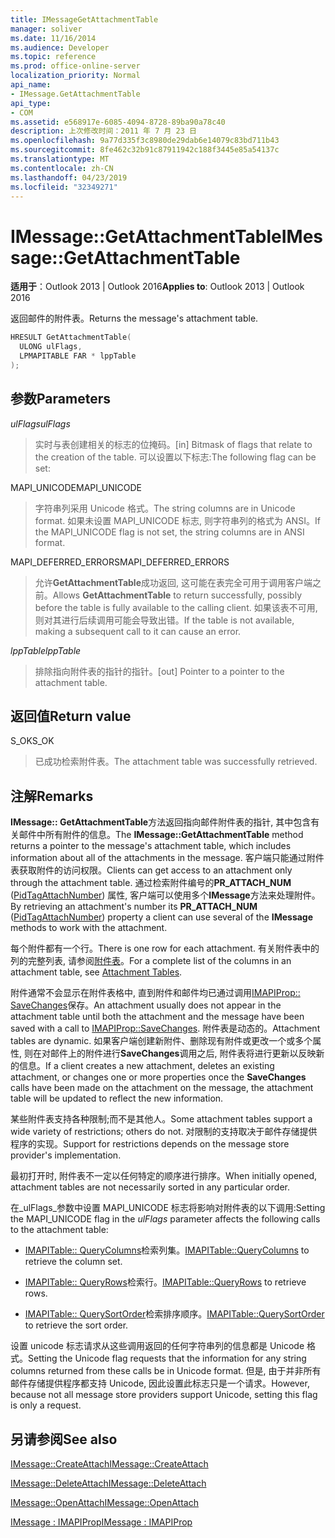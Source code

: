 ```yaml
---
title: IMessageGetAttachmentTable
manager: soliver
ms.date: 11/16/2014
ms.audience: Developer
ms.topic: reference
ms.prod: office-online-server
localization_priority: Normal
api_name:
- IMessage.GetAttachmentTable
api_type:
- COM
ms.assetid: e568917e-6085-4094-8728-89ba90a78c40
description: 上次修改时间：2011 年 7 月 23 日
ms.openlocfilehash: 9a77d335f3c8980de29dab6e14079c83bd711b43
ms.sourcegitcommit: 8fe462c32b91c87911942c188f3445e85a54137c
ms.translationtype: MT
ms.contentlocale: zh-CN
ms.lasthandoff: 04/23/2019
ms.locfileid: "32349271"
---
```

# <a name="imessagegetattachmenttable"></a><span data-ttu-id="d7fb0-103">IMessage::GetAttachmentTable</span><span class="sxs-lookup"><span data-stu-id="d7fb0-103">IMessage::GetAttachmentTable</span></span>

  
  
<span data-ttu-id="d7fb0-104">**适用于**：Outlook 2013 | Outlook 2016</span><span class="sxs-lookup"><span data-stu-id="d7fb0-104">**Applies to**: Outlook 2013 | Outlook 2016</span></span> 
  
<span data-ttu-id="d7fb0-105">返回邮件的附件表。</span><span class="sxs-lookup"><span data-stu-id="d7fb0-105">Returns the message's attachment table.</span></span>
  
```cpp
HRESULT GetAttachmentTable(
  ULONG ulFlags,
  LPMAPITABLE FAR * lppTable
);
```

## <a name="parameters"></a><span data-ttu-id="d7fb0-106">参数</span><span class="sxs-lookup"><span data-stu-id="d7fb0-106">Parameters</span></span>

 <span data-ttu-id="d7fb0-107">_ulFlags_</span><span class="sxs-lookup"><span data-stu-id="d7fb0-107">_ulFlags_</span></span>
  
> <span data-ttu-id="d7fb0-108">实时与表创建相关的标志的位掩码。</span><span class="sxs-lookup"><span data-stu-id="d7fb0-108">[in] Bitmask of flags that relate to the creation of the table.</span></span> <span data-ttu-id="d7fb0-109">可以设置以下标志:</span><span class="sxs-lookup"><span data-stu-id="d7fb0-109">The following flag can be set:</span></span> 
    
<span data-ttu-id="d7fb0-110">MAPI_UNICODE</span><span class="sxs-lookup"><span data-stu-id="d7fb0-110">MAPI_UNICODE</span></span> 
  
> <span data-ttu-id="d7fb0-111">字符串列采用 Unicode 格式。</span><span class="sxs-lookup"><span data-stu-id="d7fb0-111">The string columns are in Unicode format.</span></span> <span data-ttu-id="d7fb0-112">如果未设置 MAPI_UNICODE 标志, 则字符串列的格式为 ANSI。</span><span class="sxs-lookup"><span data-stu-id="d7fb0-112">If the MAPI_UNICODE flag is not set, the string columns are in ANSI format.</span></span>
    
<span data-ttu-id="d7fb0-113">MAPI_DEFERRED_ERRORS</span><span class="sxs-lookup"><span data-stu-id="d7fb0-113">MAPI_DEFERRED_ERRORS</span></span> 
  
> <span data-ttu-id="d7fb0-114">允许**GetAttachmentTable**成功返回, 这可能在表完全可用于调用客户端之前。</span><span class="sxs-lookup"><span data-stu-id="d7fb0-114">Allows **GetAttachmentTable** to return successfully, possibly before the table is fully available to the calling client.</span></span> <span data-ttu-id="d7fb0-115">如果该表不可用, 则对其进行后续调用可能会导致出错。</span><span class="sxs-lookup"><span data-stu-id="d7fb0-115">If the table is not available, making a subsequent call to it can cause an error.</span></span> 
    
 <span data-ttu-id="d7fb0-116">_lppTable_</span><span class="sxs-lookup"><span data-stu-id="d7fb0-116">_lppTable_</span></span>
  
> <span data-ttu-id="d7fb0-117">排除指向附件表的指针的指针。</span><span class="sxs-lookup"><span data-stu-id="d7fb0-117">[out] Pointer to a pointer to the attachment table.</span></span>
    
## <a name="return-value"></a><span data-ttu-id="d7fb0-118">返回值</span><span class="sxs-lookup"><span data-stu-id="d7fb0-118">Return value</span></span>

<span data-ttu-id="d7fb0-119">S_OK</span><span class="sxs-lookup"><span data-stu-id="d7fb0-119">S_OK</span></span> 
  
> <span data-ttu-id="d7fb0-120">已成功检索附件表。</span><span class="sxs-lookup"><span data-stu-id="d7fb0-120">The attachment table was successfully retrieved.</span></span>
    
## <a name="remarks"></a><span data-ttu-id="d7fb0-121">注解</span><span class="sxs-lookup"><span data-stu-id="d7fb0-121">Remarks</span></span>

<span data-ttu-id="d7fb0-122">**IMessage:: GetAttachmentTable**方法返回指向邮件附件表的指针, 其中包含有关邮件中所有附件的信息。</span><span class="sxs-lookup"><span data-stu-id="d7fb0-122">The **IMessage::GetAttachmentTable** method returns a pointer to the message's attachment table, which includes information about all of the attachments in the message.</span></span> <span data-ttu-id="d7fb0-123">客户端只能通过附件表获取附件的访问权限。</span><span class="sxs-lookup"><span data-stu-id="d7fb0-123">Clients can get access to an attachment only through the attachment table.</span></span> <span data-ttu-id="d7fb0-124">通过检索附件编号的**PR_ATTACH_NUM** ([PidTagAttachNumber](pidtagattachnumber-canonical-property.md)) 属性, 客户端可以使用多个**IMessage**方法来处理附件。</span><span class="sxs-lookup"><span data-stu-id="d7fb0-124">By retrieving an attachment's number its **PR_ATTACH_NUM** ([PidTagAttachNumber](pidtagattachnumber-canonical-property.md)) property a client can use several of the **IMessage** methods to work with the attachment.</span></span> 
  
<span data-ttu-id="d7fb0-125">每个附件都有一个行。</span><span class="sxs-lookup"><span data-stu-id="d7fb0-125">There is one row for each attachment.</span></span> <span data-ttu-id="d7fb0-126">有关附件表中的列的完整列表, 请参阅[附件表](attachment-tables.md)。</span><span class="sxs-lookup"><span data-stu-id="d7fb0-126">For a complete list of the columns in an attachment table, see [Attachment Tables](attachment-tables.md).</span></span>
  
<span data-ttu-id="d7fb0-127">附件通常不会显示在附件表格中, 直到附件和邮件均已通过调用[IMAPIProp:: SaveChanges](imapiprop-savechanges.md)保存。</span><span class="sxs-lookup"><span data-stu-id="d7fb0-127">An attachment usually does not appear in the attachment table until both the attachment and the message have been saved with a call to [IMAPIProp::SaveChanges](imapiprop-savechanges.md).</span></span> <span data-ttu-id="d7fb0-128">附件表是动态的。</span><span class="sxs-lookup"><span data-stu-id="d7fb0-128">Attachment tables are dynamic.</span></span> <span data-ttu-id="d7fb0-129">如果客户端创建新附件、删除现有附件或更改一个或多个属性, 则在对邮件上的附件进行**SaveChanges**调用之后, 附件表将进行更新以反映新的信息。</span><span class="sxs-lookup"><span data-stu-id="d7fb0-129">If a client creates a new attachment, deletes an existing attachment, or changes one or more properties once the **SaveChanges** calls have been made on the attachment on the message, the attachment table will be updated to reflect the new information.</span></span> 
  
<span data-ttu-id="d7fb0-130">某些附件表支持各种限制;而不是其他人。</span><span class="sxs-lookup"><span data-stu-id="d7fb0-130">Some attachment tables support a wide variety of restrictions; others do not.</span></span> <span data-ttu-id="d7fb0-131">对限制的支持取决于邮件存储提供程序的实现。</span><span class="sxs-lookup"><span data-stu-id="d7fb0-131">Support for restrictions depends on the message store provider's implementation.</span></span> 
  
<span data-ttu-id="d7fb0-132">最初打开时, 附件表不一定以任何特定的顺序进行排序。</span><span class="sxs-lookup"><span data-stu-id="d7fb0-132">When initially opened, attachment tables are not necessarily sorted in any particular order.</span></span> 
  
<span data-ttu-id="d7fb0-133">在_ulFlags_参数中设置 MAPI_UNICODE 标志将影响对附件表的以下调用:</span><span class="sxs-lookup"><span data-stu-id="d7fb0-133">Setting the MAPI_UNICODE flag in the  _ulFlags_ parameter affects the following calls to the attachment table:</span></span> 
  
- <span data-ttu-id="d7fb0-134">[IMAPITable:: QueryColumns](imapitable-querycolumns.md)检索列集。</span><span class="sxs-lookup"><span data-stu-id="d7fb0-134">[IMAPITable::QueryColumns](imapitable-querycolumns.md) to retrieve the column set.</span></span> 
    
- <span data-ttu-id="d7fb0-135">[IMAPITable:: QueryRows](imapitable-queryrows.md)检索行。</span><span class="sxs-lookup"><span data-stu-id="d7fb0-135">[IMAPITable::QueryRows](imapitable-queryrows.md) to retrieve rows.</span></span> 
    
- <span data-ttu-id="d7fb0-136">[IMAPITable:: QuerySortOrder](imapitable-querysortorder.md)检索排序顺序。</span><span class="sxs-lookup"><span data-stu-id="d7fb0-136">[IMAPITable::QuerySortOrder](imapitable-querysortorder.md) to retrieve the sort order.</span></span> 
    
<span data-ttu-id="d7fb0-137">设置 unicode 标志请求从这些调用返回的任何字符串列的信息都是 Unicode 格式。</span><span class="sxs-lookup"><span data-stu-id="d7fb0-137">Setting the Unicode flag requests that the information for any string columns returned from these calls be in Unicode format.</span></span> <span data-ttu-id="d7fb0-138">但是, 由于并非所有邮件存储提供程序都支持 Unicode, 因此设置此标志只是一个请求。</span><span class="sxs-lookup"><span data-stu-id="d7fb0-138">However, because not all message store providers support Unicode, setting this flag is only a request.</span></span>
  
## <a name="see-also"></a><span data-ttu-id="d7fb0-139">另请参阅</span><span class="sxs-lookup"><span data-stu-id="d7fb0-139">See also</span></span>



[<span data-ttu-id="d7fb0-140">IMessage::CreateAttach</span><span class="sxs-lookup"><span data-stu-id="d7fb0-140">IMessage::CreateAttach</span></span>](imessage-createattach.md)
  
[<span data-ttu-id="d7fb0-141">IMessage::DeleteAttach</span><span class="sxs-lookup"><span data-stu-id="d7fb0-141">IMessage::DeleteAttach</span></span>](imessage-deleteattach.md)
  
[<span data-ttu-id="d7fb0-142">IMessage::OpenAttach</span><span class="sxs-lookup"><span data-stu-id="d7fb0-142">IMessage::OpenAttach</span></span>](imessage-openattach.md)
  
[<span data-ttu-id="d7fb0-143">IMessage : IMAPIProp</span><span class="sxs-lookup"><span data-stu-id="d7fb0-143">IMessage : IMAPIProp</span></span>](imessageimapiprop.md)

